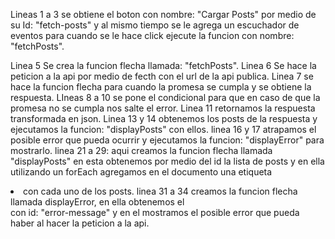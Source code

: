 Lineas 1 a 3 se obtiene el boton con nombre: "Cargar Posts" por medio de su Id: "fetch-posts" y al mismo tiempo se le agrega un escuchador de eventos para cuando se le hace click ejecute la funcion  con nombre: "fetchPosts".

Linea 5 Se crea la funcion flecha llamada: "fetchPosts".
Linea 6 Se hace la peticion a la api por medio de fecth con el url de la api publica.
Linea 7 se hace la funcion flecha para cuando la promesa se cumpla y se obtiene la respuesta.
LIneas 8 a 10 se pone el condicional para que en caso de que la promesa no se cumpla nos salte el error.
Linea 11 retornamos la respuesta transformada en json.
Linea 13 y 14 obtenemos los posts de la respuesta y ejecutamos la funcion: "displayPosts" con ellos.
linea 16 y 17 atrapamos el posible error que pueda ocurrir y ejecutamos la funcion: "displayError" para mostrarlo.
linea 21 a 29: aqui creamos la funcion flecha llamada "displayPosts" en esta obtenemos por medio del id la lista de posts y en ella utilizando un forEach agregamos en el documento una etiqueta <li> con cada uno de los posts.
linea 31 a 34 creamos la funcion flecha llamada displayError, en ella obtenemos el <div> con id: "error-message" y en el mostramos el posible error que pueda haber al hacer la peticion a la api.